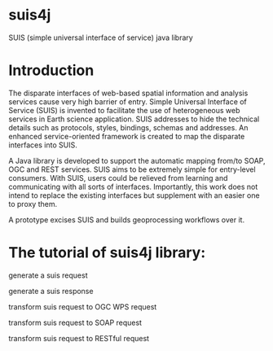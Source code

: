 # suis4j

SUIS (simple universal interface of service) java library

# Introduction

The disparate interfaces of web-based spatial information and analysis services cause very high barrier of entry. Simple Universal Interface of Service (SUIS) is invented to facilitate the use of heterogeneous web services in Earth science application. SUIS addresses to hide the technical details such as protocols, styles, bindings, schemas and addresses. An enhanced service-oriented framework is created to map the disparate interfaces into SUIS. 

A Java library is developed to support the automatic mapping from/to SOAP, OGC and REST services. SUIS aims to be extremely simple for entry-level consumers. With SUIS, users could be relieved from learning and communicating with all sorts of interfaces. Importantly, this work does not intend to replace the existing interfaces but supplement with an easier one to proxy them. 

A prototype excises SUIS and builds geoprocessing workflows over it.

# The tutorial of suis4j library:

generate a suis request

generate a suis response

transform suis request to OGC WPS request

transform suis request to SOAP request

transform suis request to RESTful request


